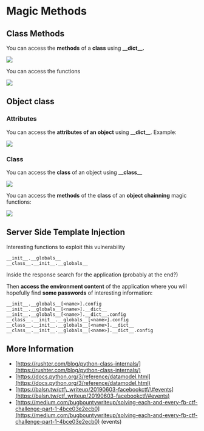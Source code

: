 # Magic Methods

## Class Methods

You can access the **methods** of a **class** using **\_\_dict\_\_.**

![](../../.gitbook/assets/image%20%28275%29.png)

You can access the functions

![](../../.gitbook/assets/image%20%28285%29.png)

## Object class

### **Attributes**

You can access the **attributes of an object** using **\_\_dict\_\_**. Example:

![](../../.gitbook/assets/image%20%28146%29.png)

### Class

You can access the **class** of an object using **\_\_class\_\_**

![](../../.gitbook/assets/image%20%28221%29.png)

You can access the **methods** of the **class** of an **object chainning** magic functions:

![](../../.gitbook/assets/image%20%28114%29.png)

## Server Side Template Injection

Interesting functions to exploit this vulnerability

```text
__init__.__globals__
__class__.__init__.__globals__
```

Inside the response search for the application \(probably at the end?\)

Then **access the environment content** of the application where you will hopefully find **some passwords** of interesting information:

```text
__init__.__globals__[<name>].config
__init__.__globals__[<name>].__dict__
__init__.__globals__[<name>].__dict__.config
__class__.__init__.__globals__[<name>].config
__class__.__init__.__globals__[<name>].__dict__
__class__.__init__.__globals__[<name>].__dict__.config
```

## More Information

* [https://rushter.com/blog/python-class-internals/](https://rushter.com/blog/python-class-internals/)
* [https://docs.python.org/3/reference/datamodel.html](https://docs.python.org/3/reference/datamodel.html)
* [https://balsn.tw/ctf\_writeup/20190603-facebookctf/\#events](https://balsn.tw/ctf_writeup/20190603-facebookctf/#events)
* [https://medium.com/bugbountywriteup/solving-each-and-every-fb-ctf-challenge-part-1-4bce03e2ecb0](https://medium.com/bugbountywriteup/solving-each-and-every-fb-ctf-challenge-part-1-4bce03e2ecb0) \(events\)

